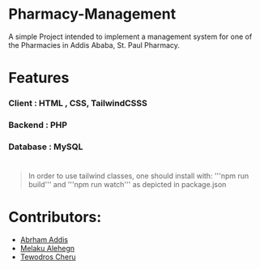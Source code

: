 # Pharmacy-Management
A simple Project intended to implement a management system for one of the Pharmacies in Addis Ababa, St. Paul Pharmacy.

# Features
  ### Client : HTML , CSS, TailwindCSSS
  ### Backend : PHP
  ### Database : MySQL
  
#
#



> In order to use tailwind classes, one should install with:
          '''npm run build''' and 
          '''npm run watch''' as depicted in package.json
          
# Contributors:
- [Abrham Addis](https://github.com/abrhamadddis)
- [Melaku Alehegn](https://github.com/MelakuAlehegn)
- [Tewodros Cheru](https://github.com/teddycheru)
